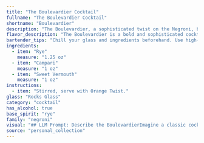 ```yaml
---
title: "The Boulevardier Cocktail"
fullname: "The Boulevardier Cocktail"
shortname: "Boulevardier"
description: "The Boulevardier, a sophisticated twist on the Negroni, belongs to the Americano family of cocktails.  Created in the 1920s by American expat, Erskine Gwynne, the Boulevardier substitutes Rye whiskey for the Negroni's gin, offering a more robust and spicy profile. "
flavor_description: "The Boulevardier is a bold and sophisticated cocktail with a complex flavor profile. The rye whiskey provides a spicy and robust backbone, while the Campari brings a bitter, herbal note. Sweet vermouth adds sweetness and depth, balancing the bitterness and creating a harmonious blend. The result is a dry, slightly bitter, and well-rounded cocktail with a long, warm finish. "
bartender_tips: "Chill your glass and ingredients beforehand. Use high-quality rye and vermouth for the best flavor.  Don't skimp on the Campari - it's essential for that bitter-sweet balance.  Stir well with ice to chill and dilute.  Garnish with an orange peel for a classic touch, but a cherry works too. "
ingredients:
  - item: "Rye"
    measure: "1.25 oz"
  - item: "Campari"
    measure: "1 oz"
  - item: "Sweet Vermouth"
    measure: "1 oz"
instructions:
  - item: "Stirred, serve with Orange Twist."
glass: "Rocks Glass"
category: "cocktail"
has_alcohol: true
base_spirit: "rye"
family: "negroni"
visual: "## LLM Prompt: Describe the BoulevardierImagine a classic cocktail, the Boulevardier, sitting in a chilled coupe glass. Describe its appearance, focusing on:* **Color:** What hue does the cocktail display? Is it vibrant, deep, or muted?* **Clarity:** Is the liquid transparent or slightly cloudy? Does it have any noticeable sediment?* **Texture:** How does the liquid feel? Is it smooth, oily, or have any noticeable viscosity?* **Garnish:** What is the standard garnish for a Boulevardier? How does it affect the overall appearance of the cocktail? Please describe the Boulevardier in detail, making it come alive in the reader's imagination. "
source: "personal_collection"
---
```


